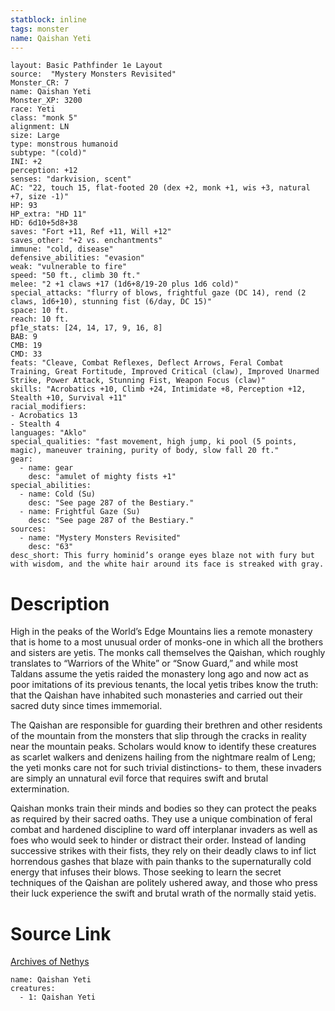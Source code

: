 ```yaml
---
statblock: inline
tags: monster
name: Qaishan Yeti
---
```

```statblock
layout: Basic Pathfinder 1e Layout
source:  "Mystery Monsters Revisited"
Monster_CR: 7
name: Qaishan Yeti
Monster_XP: 3200
race: Yeti
class: "monk 5"
alignment: LN
size: Large
type: monstrous humanoid
subtype: "(cold)"
INI: +2
perception: +12
senses: "darkvision, scent"
AC: "22, touch 15, flat-footed 20 (dex +2, monk +1, wis +3, natural +7, size -1)"
HP: 93
HP_extra: "HD 11"
HD: 6d10+5d8+38
saves: "Fort +11, Ref +11, Will +12"
saves_other: "+2 vs. enchantments"
immune: "cold, disease"
defensive_abilities: "evasion"
weak: "vulnerable to fire"
speed: "50 ft., climb 30 ft."
melee: "2 +1 claws +17 (1d6+8/19-20 plus 1d6 cold)"
special_attacks: "flurry of blows, frightful gaze (DC 14), rend (2 claws, 1d6+10), stunning fist (6/day, DC 15)"
space: 10 ft.
reach: 10 ft.
pf1e_stats: [24, 14, 17, 9, 16, 8]
BAB: 9
CMB: 19
CMD: 33
feats: "Cleave, Combat Reflexes, Deflect Arrows, Feral Combat Training, Great Fortitude, Improved Critical (claw), Improved Unarmed Strike, Power Attack, Stunning Fist, Weapon Focus (claw)"
skills: "Acrobatics +10, Climb +24, Intimidate +8, Perception +12, Stealth +10, Survival +11"
racial_modifiers:
- Acrobatics 13
- Stealth 4
languages: "Aklo"
special_qualities: "fast movement, high jump, ki pool (5 points, magic), maneuver training, purity of body, slow fall 20 ft."
gear:
  - name: gear
    desc: "amulet of mighty fists +1"
special_abilities:
  - name: Cold (Su)
    desc: "See page 287 of the Bestiary."
  - name: Frightful Gaze (Su)
    desc: "See page 287 of the Bestiary."
sources:
  - name: "Mystery Monsters Revisited"
    desc: "63"
desc_short: This furry hominid’s orange eyes blaze not with fury but with wisdom, and the white hair around its face is streaked with gray.
```
# Description
High in the peaks of the World’s Edge Mountains lies a remote monastery that is home to a most unusual order of monks-one in which all the brothers and sisters are yetis. The monks call themselves the Qaishan, which roughly translates to “Warriors of the White” or “Snow Guard,” and while most Taldans assume the yetis raided the monastery long ago and now act as poor imitations of its previous tenants, the local yetis tribes know the truth: that the Qaishan have inhabited such monasteries and carried out their sacred duty since times immemorial.

The Qaishan are responsible for guarding their brethren and other residents of the mountain from the monsters that slip through the cracks in reality near the mountain peaks. Scholars would know to identify these creatures as scarlet walkers and denizens hailing from the nightmare realm of Leng; the yeti monks care not for such trivial distinctions- to them, these invaders are simply an unnatural evil force that requires swift and brutal extermination.

Qaishan monks train their minds and bodies so they can protect the peaks as required by their sacred oaths. They use a unique combination of feral combat and hardened discipline to ward off interplanar invaders as well as foes who would seek to hinder or distract their order. Instead of landing successive strikes with their fists, they rely on their deadly claws to inf lict horrendous gashes that blaze with pain thanks to the supernaturally cold energy that infuses their blows. Those seeking to learn the secret techniques of the Qaishan are politely ushered away, and those who press their luck experience the swift and brutal wrath of the normally staid yetis.
# Source Link
[Archives of Nethys](https://aonprd.com/MonsterDisplay.aspx?ItemName=Qaishan%20Yeti)
```encounter-table
name: Qaishan Yeti
creatures:
  - 1: Qaishan Yeti
```
